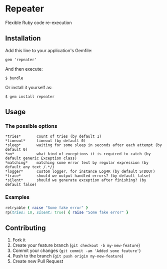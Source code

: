 # Repeater

Flexible Ruby code re-execution

## Installation

Add this line to your application's Gemfile:

    gem 'repeater'

And then execute:

    $ bundle

Or install it yourself as:

    $ gem install repeater

## Usage

### The possible options
   ```
   *tries*       count of tries (by default 1)
   *timeout*     timeout (by default 0)
   *sleep*       waiting for some sleep in seconds after each attempt (by default 0)
   *on*          what kind of exceptions it is required to catch (by default generic Exception class)
   *matching*    matching some error text by regular expression (by default any text /.*/)
   *logger*      custom logger, for instance Log4R (by default STDOUT)
   *trace*       should we output handled errors? (by default false)
   *silent*      should we generate exception after finishing? (by default false)
   ```

### Examples

 ```ruby
 retryable { raise "Some fake error" }
 rp(tries: 10, silent: true) { raise "Some fake error" }
 ```

## Contributing

1. Fork it
2. Create your feature branch (`git checkout -b my-new-feature`)
3. Commit your changes (`git commit -am 'Added some feature'`)
4. Push to the branch (`git push origin my-new-feature`)
5. Create new Pull Request
